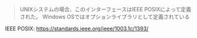 > UNIXシステムの場合、このインターフェースはIEEE POSIXによって定義された。
> Windows OSではオプションライブラリとして定義されている

IEEE POSIX: https://standards.ieee.org/ieee/1003.1c/1393/
